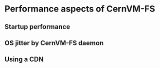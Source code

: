 # Performance aspects of CernVM-FS

## Startup performance

## OS jitter by CernVM-FS daemon

## Using a CDN
